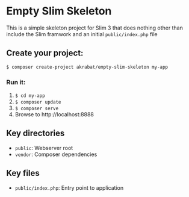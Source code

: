 # Empty Slim Skeleton

This is a simple skeleton project for Slim 3 that does nothing other than
include the Slim framwork and an initial `public/index.php` file

## Create your project:

    $ composer create-project akrabat/empty-slim-skeleton my-app

### Run it:

1. `$ cd my-app`
2. `$ composer update`
3. `$ composer serve`
4. Browse to http://localhost:8888

## Key directories

* `public`: Webserver root
* `vendor`: Composer dependencies

## Key files

* `public/index.php`: Entry point to application
